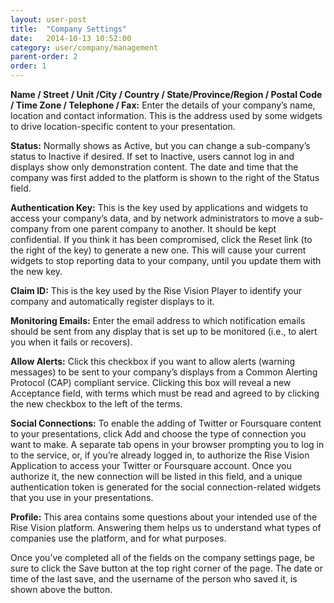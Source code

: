 ```yaml
---
layout: user-post
title:  "Company Settings"
date:   2014-10-13 10:52:00
category: user/company/management
parent-order: 2
order: 1
---
```


**Name / Street / Unit /City / Country / State/Province/Region / Postal Code / Time Zone / Telephone / Fax:**  Enter the details of your company’s name, location and contact information.  This is the address used by some widgets to drive location-specific content to your presentation.
 
**Status:**  Normally shows as Active, but you can change a sub-company’s status to Inactive if desired.  If set to Inactive, users cannot log in and displays show only demonstration content.  The date and time that the company was first added to the platform is shown to the right of the Status field.
 
**Authentication Key:**  This is the key used by applications and widgets to access your company’s data, and by network administrators to move a sub-company from one parent company to another.  It should be kept confidential.  If you think it has been compromised, click the Reset link (to the right of the key) to generate a new one.  This will cause your current widgets to stop reporting data to your company, until you update them with the new key.
 
**Claim ID:**  This is the key used by the Rise Vision Player to identify your company and automatically register displays to it.
 
**Monitoring Emails:**  Enter the email address to which notification emails should be sent from any display that is set up to be monitored (i.e., to alert you when it fails or recovers).
 
**Allow Alerts:**  Click this checkbox if you want to allow alerts (warning messages) to be sent to your company’s displays from a Common Alerting Protocol (CAP) compliant service.  Clicking this box will reveal a new Acceptance field, with terms which must be read and agreed to by clicking the new checkbox to the left of the terms.
 
**Social Connections:**  To enable the adding of Twitter or Foursquare content to your presentations, click Add and choose the type of connection you want to make.  A separate tab opens in your browser prompting you to log in to the service, or, if you’re already logged in, to authorize the Rise Vision Application to access your Twitter or Foursquare account.  Once you authorize it, the new connection will be listed in this field, and a unique authentication token is generated for the social connection-related widgets that you use in your presentations.
 
**Profile:**  This area contains some questions about your intended use of the Rise Vision platform.  Answering them helps us to understand what types of companies use the platform, and for what purposes.
 
Once you’ve completed all of the fields on the company settings page, be sure to click the Save button at the top right corner of the page.  The date or time of the last save, and the username of the person who saved it, is shown above the button.
